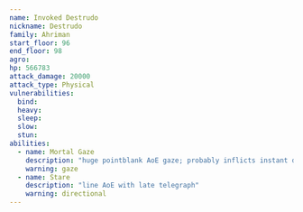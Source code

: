 ```yaml
---
name: Invoked Destrudo
nickname: Destrudo
family: Ahriman
start_floor: 96
end_floor: 98
agro: 
hp: 566783
attack_damage: 20000
attack_type: Physical
vulnerabilities:
  bind: 
  heavy: 
  sleep: 
  slow: 
  stun: 
abilities:
  - name: Mortal Gaze
    description: "huge pointblank AoE gaze; probably inflicts instant death"
    warning: gaze
  - name: Stare
    description: "line AoE with late telegraph"
    warning: directional
---
```

